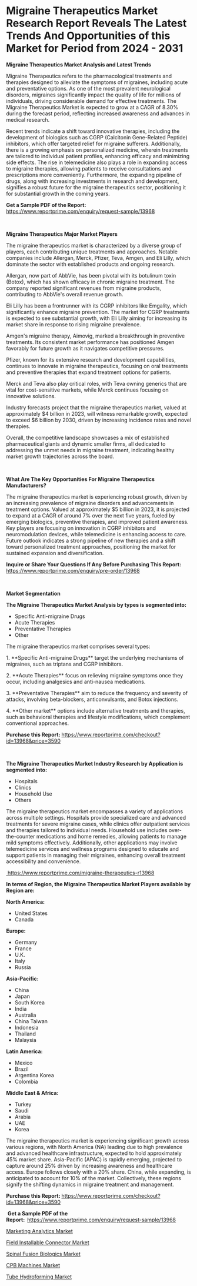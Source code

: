 <p><h1>Migraine Therapeutics Market Research Report Reveals The Latest Trends And Opportunities of this Market for Period from 2024 - 2031</h1></p><p><strong>Migraine Therapeutics Market Analysis and Latest Trends</strong></p>
<p><p>Migraine Therapeutics refers to the pharmacological treatments and therapies designed to alleviate the symptoms of migraines, including acute and preventative options. As one of the most prevalent neurological disorders, migraines significantly impact the quality of life for millions of individuals, driving considerable demand for effective treatments. The Migraine Therapeutics Market is expected to grow at a CAGR of 8.30% during the forecast period, reflecting increased awareness and advances in medical research.</p><p>Recent trends indicate a shift toward innovative therapies, including the development of biologics such as CGRP (Calcitonin Gene-Related Peptide) inhibitors, which offer targeted relief for migraine sufferers. Additionally, there is a growing emphasis on personalized medicine, wherein treatments are tailored to individual patient profiles, enhancing efficacy and minimizing side effects. The rise in telemedicine also plays a role in expanding access to migraine therapies, allowing patients to receive consultations and prescriptions more conveniently. Furthermore, the expanding pipeline of drugs, along with increasing investments in research and development, signifies a robust future for the migraine therapeutics sector, positioning it for substantial growth in the coming years.</p></p>
<p><strong>Get a Sample PDF of the Report:&nbsp;</strong> <a href="https://www.reportprime.com/enquiry/request-sample/13968">https://www.reportprime.com/enquiry/request-sample/13968</a></p>
<p>&nbsp;</p>
<p><strong>Migraine Therapeutics Major Market Players</strong></p>
<p><p>The migraine therapeutics market is characterized by a diverse group of players, each contributing unique treatments and approaches. Notable companies include Allergan, Merck, Pfizer, Teva, Amgen, and Eli Lilly, which dominate the sector with established products and ongoing research.</p><p>Allergan, now part of AbbVie, has been pivotal with its botulinum toxin (Botox), which has shown efficacy in chronic migraine treatment. The company reported significant revenues from migraine products, contributing to AbbVie's overall revenue growth.</p><p>Eli Lilly has been a frontrunner with its CGRP inhibitors like Emgality, which significantly enhance migraine prevention. The market for CGRP treatments is expected to see substantial growth, with Eli Lilly aiming for increasing its market share in response to rising migraine prevalence.</p><p>Amgen's migraine therapy, Aimovig, marked a breakthrough in preventive treatments. Its consistent market performance has positioned Amgen favorably for future growth as it navigates competitive pressures.</p><p>Pfizer, known for its extensive research and development capabilities, continues to innovate in migraine therapeutics, focusing on oral treatments and preventive therapies that expand treatment options for patients.</p><p>Merck and Teva also play critical roles, with Teva owning generics that are vital for cost-sensitive markets, while Merck continues focusing on innovative solutions.</p><p>Industry forecasts project that the migraine therapeutics market, valued at approximately $4 billion in 2023, will witness remarkable growth, expected to exceed $6 billion by 2030, driven by increasing incidence rates and novel therapies.</p><p>Overall, the competitive landscape showcases a mix of established pharmaceutical giants and dynamic smaller firms, all dedicated to addressing the unmet needs in migraine treatment, indicating healthy market growth trajectories across the board.</p></p>
<p>&nbsp;</p>
<p><strong>What Are The Key Opportunities For Migraine Therapeutics Manufacturers?</strong></p>
<p><p>The migraine therapeutics market is experiencing robust growth, driven by an increasing prevalence of migraine disorders and advancements in treatment options. Valued at approximately $5 billion in 2023, it is projected to expand at a CAGR of around 7% over the next five years, fueled by emerging biologics, preventive therapies, and improved patient awareness. Key players are focusing on innovation in CGRP inhibitors and neuromodulation devices, while telemedicine is enhancing access to care. Future outlook indicates a strong pipeline of new therapies and a shift toward personalized treatment approaches, positioning the market for sustained expansion and diversification.</p></p>
<p><strong>Inquire or Share Your Questions If Any Before Purchasing This Report:</strong> <a href="https://www.reportprime.com/enquiry/pre-order/13968">https://www.reportprime.com/enquiry/pre-order/13968</a></p>
<p>&nbsp;</p>
<p><strong>Market Segmentation</strong></p>
<p><strong>The Migraine Therapeutics Market Analysis by types is segmented into:</strong></p>
<p><ul><li>Specific Anti-migraine Drugs</li><li>Acute Therapies</li><li>Preventative Therapies</li><li>Other</li></ul></p>
<p><p>The migraine therapeutics market comprises several types: </p><p>1. **Specific Anti-migraine Drugs** target the underlying mechanisms of migraines, such as triptans and CGRP inhibitors.</p><p>2. **Acute Therapies** focus on relieving migraine symptoms once they occur, including analgesics and anti-nausea medications.</p><p>3. **Preventative Therapies** aim to reduce the frequency and severity of attacks, involving beta-blockers, anticonvulsants, and Botox injections.</p><p>4. **Other market** options include alternative treatments and therapies, such as behavioral therapies and lifestyle modifications, which complement conventional approaches.</p></p>
<p><strong>Purchase this Report:&nbsp;</strong><a href="https://www.reportprime.com/checkout?id=13968&price=3590">https://www.reportprime.com/checkout?id=13968&price=3590</a></p>
<p>&nbsp;</p>
<p><strong>The Migraine Therapeutics Market Industry Research by Application is segmented into:</strong></p>
<p><ul><li>Hospitals</li><li>Clinics</li><li>Household Use</li><li>Others</li></ul></p>
<p><p>The migraine therapeutics market encompasses a variety of applications across multiple settings. Hospitals provide specialized care and advanced treatments for severe migraine cases, while clinics offer outpatient services and therapies tailored to individual needs. Household use includes over-the-counter medications and home remedies, allowing patients to manage mild symptoms effectively. Additionally, other applications may involve telemedicine services and wellness programs designed to educate and support patients in managing their migraines, enhancing overall treatment accessibility and convenience.</p></p>
<p><a href="https://www.reportprime.com/migraine-therapeutics-r13968">&nbsp;https://www.reportprime.com/migraine-therapeutics-r13968</a></p>
<p><strong>In terms of Region, the Migraine Therapeutics Market Players available by Region are:</strong></p>
<p>
    <p> <strong> North America: </strong>
        <ul>
            <li>United States</li>
            <li>Canada</li>
        </ul>
        </p> 
    <p> <strong> Europe: </strong>
        <ul>
            <li>Germany</li>
            <li>France</li>
            <li>U.K.</li>
            <li>Italy</li>
            <li>Russia</li>
        </ul>
        </p> 
    <p> <strong> Asia-Pacific: </strong>
        <ul>
            <li>China</li>
            <li>Japan</li>
            <li>South Korea</li>
            <li>India</li>
            <li>Australia</li>
            <li>China Taiwan</li>
            <li>Indonesia</li>
            <li>Thailand</li>
            <li>Malaysia</li>
        </ul>
        </p> 
    <p> <strong> Latin America: </strong>
        <ul>
            <li>Mexico</li>
            <li>Brazil</li>
            <li>Argentina Korea</li>
            <li>Colombia</li>
        </ul>
        </p> 
    <p> <strong> Middle East & Africa: </strong>
        <ul>
            <li>Turkey</li>
            <li>Saudi</li>
            <li>Arabia</li>
            <li>UAE</li>
            <li>Korea</li>
        </ul>
    </p>
    </p>
<p><p>The migraine therapeutics market is experiencing significant growth across various regions, with North America (NA) leading due to high prevalence and advanced healthcare infrastructure, expected to hold approximately 45% market share. Asia-Pacific (APAC) is rapidly emerging, projected to capture around 25% driven by increasing awareness and healthcare access. Europe follows closely with a 20% share. China, while expanding, is anticipated to account for 10% of the market. Collectively, these regions signify the shifting dynamics in migraine treatment and management.</p></p>
<p><strong>Purchase this Report: </strong><a href="https://www.reportprime.com/checkout?id=13968&price=3590">https://www.reportprime.com/checkout?id=13968&price=3590</a></p>
<p>&nbsp;<strong>Get a Sample PDF of the Report:&nbsp;&nbsp;</strong><a href="https://www.reportprime.com/enquiry/request-sample/13968">https://www.reportprime.com/enquiry/request-sample/13968</a></p>
<p><strong></strong></p>
<p><p><a href="https://github.com/julyju69/Market-Research-Report-List-5/blob/main/marketing-analytics-market.md">Marketing Analytics Market</a></p><p><a href="https://www.linkedin.com/pulse/navigating-field-installable-connector-market-expert-analysis-8onze?trackingId=jGv%2BKgewQ7SWYBv8a2I0mA%3D%3D">Field Installable Connector Market</a></p><p><a href="https://medium.com/@samleffler/the-spinal-fusion-biologics-market-prioritizes-cost-control-and-efficiency-enhancement-45e27c2549a7">Spinal Fusion Biologics Market</a></p><p><a href="https://medium.com/@samleffler/the-cpb-machines-market-report-analyzes-important-operational-and-performance-data-so-one-may-06503b67dd12">CPB Machines Market</a></p><p><a href="https://issuu.com/reportprime-2/docs/tube-hydroforming-market-size-2030._ed9d03271fe361">Tube Hydroforming Market</a></p></p>